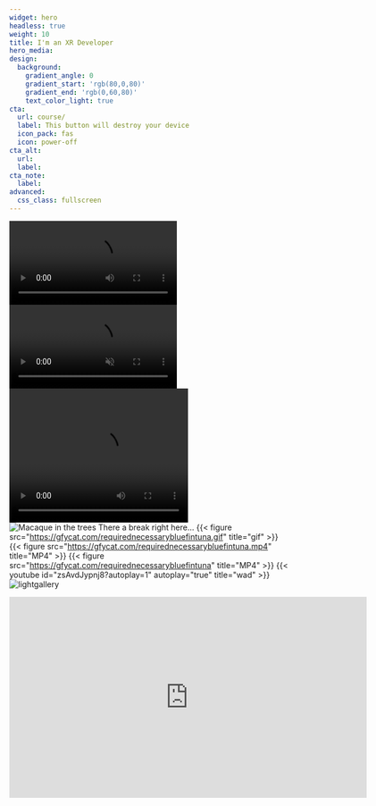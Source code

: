 ```yaml
---
widget: hero
headless: true
weight: 10
title: I'm an XR Developer
hero_media: 
design:
  background:
    gradient_angle: 0
    gradient_start: 'rgb(80,0,80)'
    gradient_end: 'rgb(0,60,80)'
    text_color_light: true
cta:
  url: course/
  label: This button will destroy your device
  icon_pack: fas
  icon: power-off
cta_alt:
  url:
  label:
cta_note:
  label:
advanced:
  css_class: fullscreen
---
```

<div id="particles-js"></div>
<!--div id="tsparticles"></div-->
<video autoplay>
  <source src="https://youtu.be/zsAvdJypnj8" type="video/mp4">
</video>
<video autoplay muted loop playsinline>
  <source src="https://gfycat.com/requirednecessarybluefintuna" type="video/webm">
  <source src="https://gfycat.com/requirednecessarybluefintuna" type="video/mp4">
</video>
<div class="video-section">
            <video width="320" height="240" controls autoplay>
  <source data-src="https://gfycat.com/requirednecessarybluefintuna" type="video/mp4">

  Your browser does not support the video tag.
</video>
        </div>
<img src="https://gfycat.com/requirednecessarybluefintuna.gif" alt="Macaque in the trees">
There a break right here...
{{< figure src="https://gfycat.com/requirednecessarybluefintuna.gif" title="gif" >}}
{{< figure src="https://gfycat.com/requirednecessarybluefintuna.mp4" title="MP4" >}}
{{< figure src="https://gfycat.com/requirednecessarybluefintuna" title="MP4" >}}
{{< youtube id="zsAvdJypnj8?autoplay=1" autoplay="true" title="wad" >}}
![lightgallery](https://www.lightgalleryjs.com/lightgallery-demo.png)
<iframe id="ytplayer" type="text/html" width="640" height="360"
  src="http://www.youtube.com/embed/zsAvdJypnj8?autoplay=1&origin=http://example.com"
  frameborder="0"/>
<br>

<!--a class="github-button" href="https://github.com/wowchemy/wowchemy-hugo-modules" data-icon="octicon-star" data-size="large" data-show-count="true" aria-label="Star Wowchemy Website Builder for Hugo">Star Wowchemy Website Builder for Hugo</a-->

<a class="github-button" href="https://github.com/wowchemy/starter-hugo-online-course" data-icon="octicon-star" data-size="large" data-show-count="true" aria-label="Star the Online Course template">Star the Online Course template</a>
<script async defer src="https://buttons.github.io/buttons.js"></script>

<div class="headline">
<h1 class="punchline">
    Boom Punchline
</h1>
<p class="tagline">
WTF IS A TAGLINE
</p>
</div>
<!--script>
//particlesJS.load('particles-js', 'assets/particlesjs-config.json', function() {
  //console.log('callback - particles.js config loaded');
//});
</script-->
<script>
  particlesJS.load('particles-js', 'assets/particlesjs0.json', function() {
  console.log('callback - particles.js config loaded');
});
// tsParticles
//     .loadJSON("tsparticles", "assets/tsparticles0.json")
//     .then((container) => {
//         console.log("callback - tsparticles config loaded");
//     })
//     .catch((error) => {
//         console.error(error);
//     });
</script>
<script>
		ScrollReveal().reveal('.headline', { delay: 500 });
    ScrollReveal().reveal('.tagline', { delay: 1500 });
    ScrollReveal().reveal('.punchline', { delay: 2000 });
</script>
